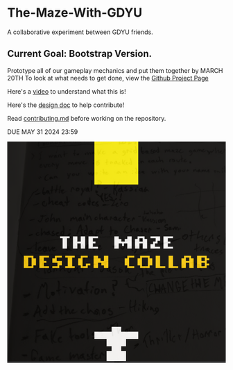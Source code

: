 # The-Maze-With-GDYU
 A collaborative experiment between GDYU friends.

## Current Goal: Bootstrap Version.
Prototype all of our gameplay mechanics and put them together by MARCH 20TH
To look at what needs to get done, view the [Github Project Page](https://github.com/orgs/GDYUClub/projects/1/views/1)

Here's a [video](https://youtu.be/xjZsrdWe2jU) to understand what this is!

Here's the [design doc](https://docs.google.com/document/d/1vs-uuo3EVE-bTyuviN5FSpdkm3ZyLSNCJJKOx5uJOF0/edit#heading=h.1jqugjgd3he3) to help contribute!

Read [contributing.md](/docs/contributing.md) before working on the repository.

DUE MAY 31 2024 23:59

![THEMAZEphoto](/docs/gh_readme_assets/THEMAZEhahahahatestingargstuffifyouseethismessagemesayingyoudidhehehe2.png)

